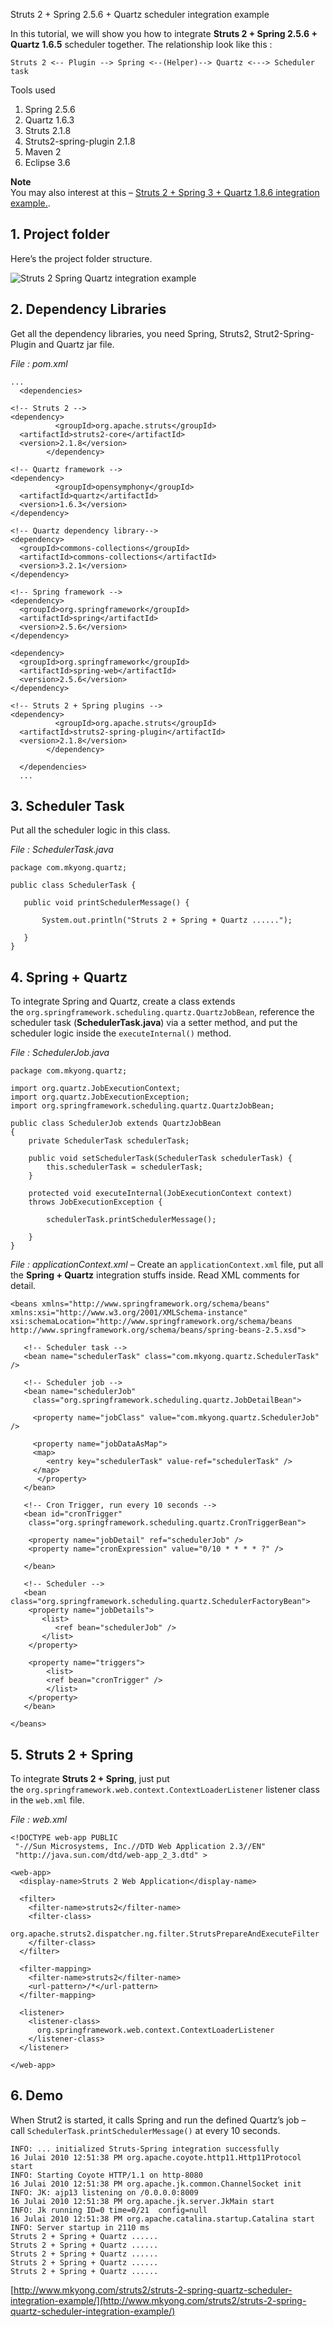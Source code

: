 Struts 2 + Spring 2.5.6 + Quartz scheduler integration example

In this tutorial, we will show you how to integrate **Struts 2 + Spring 2.5.6 + Quartz 1.6.5** scheduler together. The relationship look like this :

    Struts 2 <-- Plugin --> Spring <--(Helper)--> Quartz <---> Scheduler task

Tools used

1.  Spring 2.5.6
2.  Quartz 1.6.3
3.  Struts 2.1.8
4.  Struts2-spring-plugin 2.1.8
5.  Maven 2
6.  Eclipse 3.6

**Note**  
You may also interest at this – [Struts 2 + Spring 3 + Quartz 1.8.6 integration example.](http://www.mkyong.com/struts2/struts-2-spring-3-quartz-1-8-scheduler-example/).

## 1\. Project folder

Here’s the project folder structure.

![Struts 2 Spring Quartz integration example](http://www.mkyong.com/wp-content/uploads/2010/07/Struts2-Spring-Quartz-Integration-Example.jpg)

## 2\. Dependency Libraries

Get all the dependency libraries, you need Spring, Struts2, Strut2-Spring-Plugin and Quartz jar file.

_File : pom.xml_

    ...
      <dependencies>

    <!-- Struts 2 -->
    <dependency>
              <groupId>org.apache.struts</groupId>
      <artifactId>struts2-core</artifactId>
      <version>2.1.8</version>
            </dependency>

    <!-- Quartz framework -->
    <dependency>
              <groupId>opensymphony</groupId>
      <artifactId>quartz</artifactId>
      <version>1.6.3</version>
    </dependency>

    <!-- Quartz dependency library-->
    <dependency>
      <groupId>commons-collections</groupId>
      <artifactId>commons-collections</artifactId>
      <version>3.2.1</version>
    </dependency>

    <!-- Spring framework -->
    <dependency>
      <groupId>org.springframework</groupId>
      <artifactId>spring</artifactId>
      <version>2.5.6</version>
    </dependency>

    <dependency>
      <groupId>org.springframework</groupId>
      <artifactId>spring-web</artifactId>
      <version>2.5.6</version>
    </dependency>

    <!-- Struts 2 + Spring plugins -->
    <dependency>
              <groupId>org.apache.struts</groupId>
      <artifactId>struts2-spring-plugin</artifactId>
      <version>2.1.8</version>
            </dependency>

      </dependencies>
      ...

## 3\. Scheduler Task

Put all the scheduler logic in this class.

_File : SchedulerTask.java_

    package com.mkyong.quartz;

    public class SchedulerTask {

       public void printSchedulerMessage() {

    	   System.out.println("Struts 2 + Spring + Quartz ......");

       }
    }

## 4\. Spring + Quartz

To integrate Spring and Quartz, create a class extends the `org.springframework.scheduling.quartz.QuartzJobBean`, reference the scheduler task (**SchedulerTask.java**) via a setter method, and put the scheduler logic inside the `executeInternal()` method.

_File : SchedulerJob.java_

    package com.mkyong.quartz;

    import org.quartz.JobExecutionContext;
    import org.quartz.JobExecutionException;
    import org.springframework.scheduling.quartz.QuartzJobBean;

    public class SchedulerJob extends QuartzJobBean
    {
    	private SchedulerTask schedulerTask;

    	public void setSchedulerTask(SchedulerTask schedulerTask) {
    		this.schedulerTask = schedulerTask;
    	}

    	protected void executeInternal(JobExecutionContext context)
    	throws JobExecutionException {

    		schedulerTask.printSchedulerMessage();

    	}
    }

_File : applicationContext.xml_ – Create an `applicationContext.xml` file, put all the **Spring + Quartz** integration stuffs inside. Read XML comments for detail.

    <beans xmlns="http://www.springframework.org/schema/beans"
    xmlns:xsi="http://www.w3.org/2001/XMLSchema-instance"
    xsi:schemaLocation="http://www.springframework.org/schema/beans
    http://www.springframework.org/schema/beans/spring-beans-2.5.xsd">

       <!-- Scheduler task -->
       <bean name="schedulerTask" class="com.mkyong.quartz.SchedulerTask" />

       <!-- Scheduler job -->
       <bean name="schedulerJob"
         class="org.springframework.scheduling.quartz.JobDetailBean">

         <property name="jobClass" value="com.mkyong.quartz.SchedulerJob" />

         <property name="jobDataAsMap">
    	 <map>
    	    <entry key="schedulerTask" value-ref="schedulerTask" />
    	 </map>
          </property>
       </bean>

       <!-- Cron Trigger, run every 10 seconds -->
       <bean id="cronTrigger"
    	class="org.springframework.scheduling.quartz.CronTriggerBean">

    	<property name="jobDetail" ref="schedulerJob" />
    	<property name="cronExpression" value="0/10 * * * * ?" />

       </bean>

       <!-- Scheduler -->
       <bean class="org.springframework.scheduling.quartz.SchedulerFactoryBean">
    	<property name="jobDetails">
    	   <list>
    	      <ref bean="schedulerJob" />
    	   </list>
    	</property>

    	<property name="triggers">
    	    <list>
    		<ref bean="cronTrigger" />
    	    </list>
    	</property>
       </bean>

    </beans>

## 5\. Struts 2 + Spring

To integrate **Struts 2 + Spring**, just put the `org.springframework.web.context.ContextLoaderListener` listener class in the `web.xml` file.

_File : web.xml_

    <!DOCTYPE web-app PUBLIC
     "-//Sun Microsystems, Inc.//DTD Web Application 2.3//EN"
     "http://java.sun.com/dtd/web-app_2_3.dtd" >

    <web-app>
      <display-name>Struts 2 Web Application</display-name>

      <filter>
    	<filter-name>struts2</filter-name>
    	<filter-class>
    	  org.apache.struts2.dispatcher.ng.filter.StrutsPrepareAndExecuteFilter
    	</filter-class>
      </filter>

      <filter-mapping>
    	<filter-name>struts2</filter-name>
    	<url-pattern>/*</url-pattern>
      </filter-mapping>

      <listener>
        <listener-class>
    	  org.springframework.web.context.ContextLoaderListener
    	</listener-class>
      </listener>

    </web-app>

## 6\. Demo

When Strut2 is started, it calls Spring and run the defined Quartz’s job – call `SchedulerTask.printSchedulerMessage()` at every 10 seconds.

    INFO: ... initialized Struts-Spring integration successfully
    16 Julai 2010 12:51:38 PM org.apache.coyote.http11.Http11Protocol start
    INFO: Starting Coyote HTTP/1.1 on http-8080
    16 Julai 2010 12:51:38 PM org.apache.jk.common.ChannelSocket init
    INFO: JK: ajp13 listening on /0.0.0.0:8009
    16 Julai 2010 12:51:38 PM org.apache.jk.server.JkMain start
    INFO: Jk running ID=0 time=0/21  config=null
    16 Julai 2010 12:51:38 PM org.apache.catalina.startup.Catalina start
    INFO: Server startup in 2110 ms
    Struts 2 + Spring + Quartz ......
    Struts 2 + Spring + Quartz ......
    Struts 2 + Spring + Quartz ......
    Struts 2 + Spring + Quartz ......
    Struts 2 + Spring + Quartz ......

[http://www.mkyong.com/struts2/struts-2-spring-quartz-scheduler-integration-example/](http://www.mkyong.com/struts2/struts-2-spring-quartz-scheduler-integration-example/)
